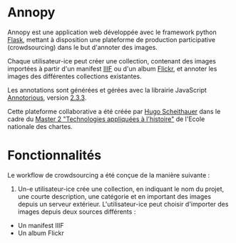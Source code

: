 # Annopy

Annopy est une application web développée avec le framework python [Flask](https://flask.palletsprojects.com/en/1.1.x/), mettant à disposition une plateforme de production participative (crowdsourcing) dans le but d'annoter des images. 

Chaque utilisateur-ice peut créer une collection, contenant des images importées à partir d'un manifest [IIIF](https://iiif.io/) ou d'un album [Flickr](https://www.flickr.com/), et annoter les images des différentes collections existantes.

Les annotations sont générées et gérées avec la librairie JavaScript [Annotorious](https://recogito.github.io/annotorious/), version [2.3.3](https://github.com/recogito/annotorious/releases/tag/v2.3.3).

Cette plateforme collaborative a été créée par [Hugo Scheithauer](https://github.com/HugoSchtr) dans le cadre du [Master 2 "Technologies appliquées à l'histoire"](http://www.chartes.psl.eu/fr/cursus/master-technologies-numeriques-appliquees-histoire) de l'Ecole nationale des chartes.

# Fonctionnalités

Le workflow de crowdsourcing a été conçue de la manière suivante :

1. Un-e utilisateur-ice crée une collection, en indiquant le nom du projet, une courte description, une catégorie et en important des images depuis un serveur extérieur. L'utilisateur-ice peut choisir d'importer des images depuis deux sources différents : 
  * Un manifest IIIF
  * Un album Flickr
